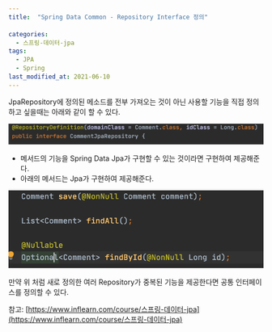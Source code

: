 ```yaml
---
title:  "Spring Data Common - Repository Interface 정의"

categories:
  - 스프링-데이터-jpa
tags:
  - JPA
  - Spring
last_modified_at: 2021-06-10
---
```


JpaRepository에 정의된 메소드를 전부 가져오는 것이 아닌 사용할 기능을 직접 정의하고 싶을때는 아래와 같이 할 수 있다.

![1](/assets/images/RepositoryDefinition.png)

* 메서드의 기능을 Spring Data Jpa가 구현할 수 있는 것이라면 구현하여 제공해준다.
* 아래의 메서드는 Jpa가 구현하여 제공해준다.

![1](/assets/images/RepositoryDefinitionMethod.png)

만약 위 처럼 새로 정의한 여러 Repository가 중복된 기능을 제공한다면 공통 인터페이스를 정의할 수 있다.



참고: [https://www.inflearn.com/course/스프링-데이터-jpa](https://www.inflearn.com/course/스프링-데이터-jpa)